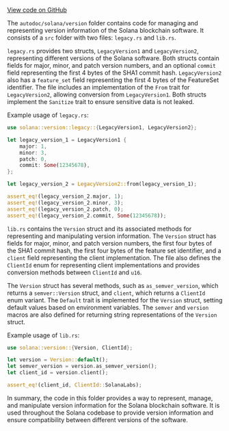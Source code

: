 [View code on GitHub](https://github.com/solana-labs/solana/tree/master/na/version)

The `autodoc/solana/version` folder contains code for managing and representing version information of the Solana blockchain software. It consists of a `src` folder with two files: `legacy.rs` and `lib.rs`.

`legacy.rs` provides two structs, `LegacyVersion1` and `LegacyVersion2`, representing different versions of the Solana software. Both structs contain fields for major, minor, and patch version numbers, and an optional `commit` field representing the first 4 bytes of the SHA1 commit hash. `LegacyVersion2` also has a `feature_set` field representing the first 4 bytes of the FeatureSet identifier. The file includes an implementation of the `From` trait for `LegacyVersion2`, allowing conversion from `LegacyVersion1`. Both structs implement the `Sanitize` trait to ensure sensitive data is not leaked.

Example usage of `legacy.rs`:
```rust
use solana::version::legacy::{LegacyVersion1, LegacyVersion2};

let legacy_version_1 = LegacyVersion1 {
    major: 1,
    minor: 3,
    patch: 0,
    commit: Some(12345678),
};

let legacy_version_2 = LegacyVersion2::from(legacy_version_1);

assert_eq!(legacy_version_2.major, 1);
assert_eq!(legacy_version_2.minor, 3);
assert_eq!(legacy_version_2.patch, 0);
assert_eq!(legacy_version_2.commit, Some(12345678));
```

`lib.rs` contains the `Version` struct and its associated methods for representing and manipulating version information. The `Version` struct has fields for major, minor, and patch version numbers, the first four bytes of the SHA1 commit hash, the first four bytes of the feature set identifier, and a `client` field representing the client implementation. The file also defines the `ClientId` enum for representing client implementations and provides conversion methods between `ClientId` and `u16`.

The `Version` struct has several methods, such as `as_semver_version`, which returns a `semver::Version` struct, and `client`, which returns a `ClientId` enum variant. The `Default` trait is implemented for the `Version` struct, setting default values based on environment variables. The `semver` and `version` macros are also defined for returning string representations of the `Version` struct.

Example usage of `lib.rs`:
```rust
use solana::version::{Version, ClientId};

let version = Version::default();
let semver_version = version.as_semver_version();
let client_id = version.client();

assert_eq!(client_id, ClientId::SolanaLabs);
```

In summary, the code in this folder provides a way to represent, manage, and manipulate version information for the Solana blockchain software. It is used throughout the Solana codebase to provide version information and ensure compatibility between different versions of the software.
